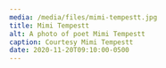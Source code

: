 ```yaml
---
media: /media/files/mimi-tempestt.jpg
title: Mimi Tempestt
alt: A photo of poet Mimi Tempestt
caption: Courtesy Mimi Tempestt
date: 2020-11-20T09:10:00-0500
---
```

